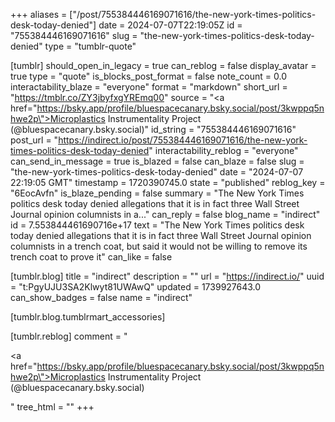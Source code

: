 +++
aliases = ["/post/755384446169071616/the-new-york-times-politics-desk-today-denied"]
date = 2024-07-07T22:19:05Z
id = "755384446169071616"
slug = "the-new-york-times-politics-desk-today-denied"
type = "tumblr-quote"

[tumblr]
should_open_in_legacy = true
can_reblog = false
display_avatar = true
type = "quote"
is_blocks_post_format = false
note_count = 0.0
interactability_blaze = "everyone"
format = "markdown"
short_url = "https://tmblr.co/ZY3jbyfxgYREmq00"
source = "<a href=\"https://bsky.app/profile/bluespacecanary.bsky.social/post/3kwppq5nhwe2p\">Microplastics Instrumentality Project (@bluespacecanary.bsky.social)</a>"
id_string = "755384446169071616"
post_url = "https://indirect.io/post/755384446169071616/the-new-york-times-politics-desk-today-denied"
interactability_reblog = "everyone"
can_send_in_message = true
is_blazed = false
can_blaze = false
slug = "the-new-york-times-politics-desk-today-denied"
date = "2024-07-07 22:19:05 GMT"
timestamp = 1720390745.0
state = "published"
reblog_key = "6EocAvfn"
is_blaze_pending = false
summary = "The New York Times politics desk today denied allegations that it is in fact three Wall Street Journal opinion columnists in a..."
can_reply = false
blog_name = "indirect"
id = 7.553844461690716e+17
text = "The New York Times politics desk today denied allegations that it is in fact three Wall Street Journal opinion columnists in a trench coat, but said it would not be willing to remove its trench coat to prove it"
can_like = false

[tumblr.blog]
title = "indirect"
description = ""
url = "https://indirect.io/"
uuid = "t:PgyUJU3SA2Klwyt81UWAwQ"
updated = 1739927643.0
can_show_badges = false
name = "indirect"

[tumblr.blog.tumblrmart_accessories]

[tumblr.reblog]
comment = "<p><a href=\"https://bsky.app/profile/bluespacecanary.bsky.social/post/3kwppq5nhwe2p\">Microplastics Instrumentality Project (@bluespacecanary.bsky.social)</a></p>"
tree_html = ""
+++

